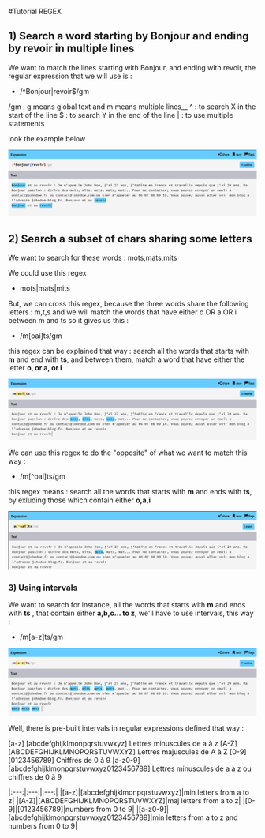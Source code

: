#Tutorial REGEX

## 1) Search a word starting by Bonjour and ending by revoir  in multiple lines

We want to match the lines starting with Bonjour, and ending with revoir, the regular expression that we will use is :

  * /^Bonjour|revoir$/gm

 /gm : g means global text and m means multiple lines__
 ^ : to search X in the start of the line
 $ : to search Y in the end of the line
 | : to use multiple statements


look the example below

![exp1](screenshots/screen1.png)

## 2) Search a subset of chars sharing some letters

We want to search for these words : mots,mats,mits

We could use this regex
 * mots|mats|mits

But, we can cross this regex, because the three words share the following letters : m,t,s  and we will match the words that have either o OR a OR i between m and ts so it gives us this :
 * /m[oai]ts/gm

this regex can be explained that way : search all the words that starts with __m__ and end with __ts__, and between them, match a word that have either the letter __o, or a, or i__

![exp2](screenshots/screen2.png)

We can use this regex to do the "opposite" of what we want to match this way :

  * /m[^oai]ts/gm

this regex means : search all the words that starts with __m__ and ends with __ts__,  by exluding those which contain either __o,a,i__

![exp3](screenshots/screen3.png)

### 3) Using intervals

We want to search for instance, all the words that starts with __m__ and ends with __ts__ , that contain either __a,b,c... to z__, we'll have to use intervals, this way :

  * /m[a-z]ts/gm

![exp4](screenshots/screen4.png)

Well, there is pre-built intervals in regular expressions defined that way :

[a-z]	[abcdefghijklmonpqrstuvwxyz]	Lettres minuscules de a à z
[A-Z]	[ABCDEFGHIJKLMNOPQRSTUVWXYZ]	Lettres majuscules de A à Z
[0-9]	[0123456789]	Chiffres de 0 à 9
[a-z0-9]	[abcdefghijklmonpqrstuvwxyz0123456789]	Lettres minuscules de a à z ou chiffres de 0 à 9

|:---:|:---:|:---:|
|[a-z]|[abcdefghijklmonpqrstuvwxyz]|min letters from a to z|
|[A-Z]|[ABCDEFGHIJKLMNOPQRSTUVWXYZ]|maj letters from a to z|
|[0-9]|[0123456789]|numbers from 0 to 9|
|[a-z0-9]|[abcdefghijklmonpqrstuvwxyz0123456789]|min letters from a to z and numbers from 0 to 9|
